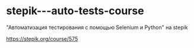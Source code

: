 # stepik---auto-tests-course
"Автоматизация тестирования с помощью Selenium и Python" на stepik

https://stepik.org/course/575
